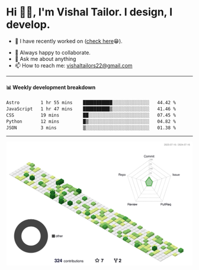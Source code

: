 # Hi 👋🏻, I'm Vishal Tailor. I design, I develop.

- 🔭 I have recently worked on ([check here](https://vishaltailor.com)😁).
<!-- - 🎦 Currently watching: JavaScript: The Hard Parts By Will Sentance. -->
- 👯 Always happy to collaborate.
- 💬 Ask me about anything
- 📫 How to reach me: <a href="mailto:vishaltailors22@gmail.com">vishaltailors22@gmail.com</a>

<hr /> 
<h4>📊 Weekly development breakdown</h4>
<!--START_SECTION:waka-->

```txt
Astro        1 hr 55 mins    ███████████░░░░░░░░░░░░░░   44.42 %
JavaScript   1 hr 47 mins    ██████████▒░░░░░░░░░░░░░░   41.46 %
CSS          19 mins         ██░░░░░░░░░░░░░░░░░░░░░░░   07.45 %
Python       12 mins         █▒░░░░░░░░░░░░░░░░░░░░░░░   04.82 %
JSON         3 mins          ▒░░░░░░░░░░░░░░░░░░░░░░░░   01.38 %
```

<!--END_SECTION:waka-->
<hr /> 

![](./profile-3d-contrib/profile-green-animate.svg)
